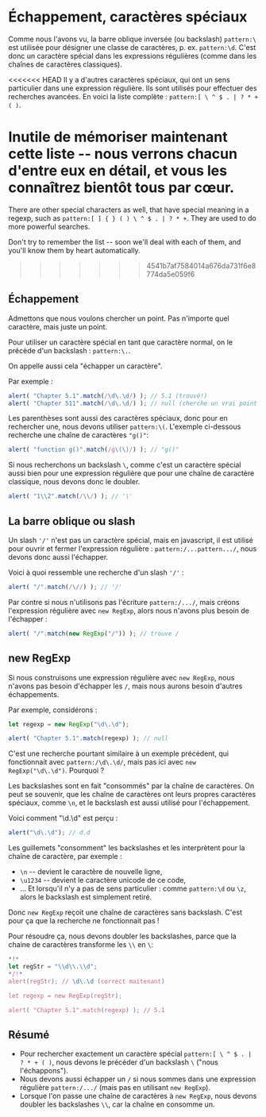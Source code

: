 
# Échappement, caractères spéciaux

Comme nous l'avons vu, la barre oblique inversée (ou backslash) `pattern:\` est utilisée pour désigner une classe de caractères, p. ex. `pattern:\d`. C'est donc un caractère spécial dans les expressions régulières (comme dans les chaînes de caractères classiques).

<<<<<<< HEAD
Il y a d'autres caractères spéciaux, qui ont un sens particulier dans une expression régulière. Ils sont utilisés pour effectuer des recherches avancées. En voici la liste complète : `pattern:[ \ ^ $ . | ? * + ( )`.

Inutile de mémoriser maintenant cette liste -- nous verrons chacun d'entre eux en détail, et vous les connaîtrez bientôt tous par cœur.
=======
There are other special characters as well, that have special meaning in a regexp, such as `pattern:[ ] { } ( ) \ ^ $ . | ? * +`. They are used to do more powerful searches.

Don't try to remember the list -- soon we'll deal with each of them, and you'll know them by heart automatically.
>>>>>>> 4541b7af7584014a676da731f6e8774da5e059f6

## Échappement

Admettons que nous voulons chercher un point. Pas n'importe quel caractère, mais juste un point.

Pour utiliser un caractère spécial en tant que caractère normal, on le précède d'un backslash : `pattern:\.`.

On appelle aussi cela "échapper un caractère".

Par exemple :
```js run
alert( "Chapter 5.1".match(/\d\.\d/) ); // 5.1 (trouvé!)
alert( "Chapter 511".match(/\d\.\d/) ); // null (cherche un vrai point \.)
```

Les parenthèses sont aussi des caractères spéciaux, donc pour en rechercher une, nous devons utiliser `pattern:\(`. L'exemple ci-dessous recherche une chaîne de caractères `"g()"`:

```js run
alert( "function g()".match(/g\(\)/) ); // "g()"
```

Si nous recherchons un backslash `\`, comme c'est un caractère spécial aussi bien pour une expression régulière que pour une chaîne de caractère classique, nous devons donc le doubler.

```js run
alert( "1\\2".match(/\\/) ); // '\'
```

## La barre oblique ou slash

Un slash `'/'` n'est pas un caractère spécial, mais en javascript, il est utilisé pour ouvrir et fermer l'expression régulière : `pattern:/...pattern.../`, nous devons donc aussi l'échapper.

Voici à quoi ressemble une recherche d'un slash `'/'` :

```js run
alert( "/".match(/\//) ); // '/'
```

Par contre si nous n'utilisons pas l'écriture `pattern:/.../`, mais créons l'expression régulière avec `new RegExp`, alors nous n'avons plus besoin de l'échapper :

```js run
alert( "/".match(new RegExp("/")) ); // trouve /
```

## new RegExp

Si nous construisons une expression régulière avec `new RegExp`, nous n'avons pas besoin d'échapper les `/`, mais nous aurons besoin d'autres échappements.

Par exemple, considérons :

```js run
let regexp = new RegExp("\d\.\d");

alert( "Chapter 5.1".match(regexp) ); // null
```

C'est une recherche pourtant similaire à un exemple précédent, qui fonctionnait avec `pattern:/\d\.\d/`, mais pas ici avec `new RegExp("\d\.\d")`. Pourquoi ?

Les backslashes sont en fait "consommés" par la chaîne de caractères. On peut se souvenir, que les chaîne de caractères ont leurs propres caractères spéciaux, comme `\n`, et le backslash est aussi utilisé pour l'échappement.

Voici comment "\d\.\d" est perçu :

```js run
alert("\d\.\d"); // d.d
```

Les guillemets "consomment" les backslashes et les interprètent pour la chaîne de caractère, par exemple :

- `\n` -- devient le caractère de nouvelle ligne,
- `\u1234` -- devient le caractère unicode de ce code,
- ... Et lorsqu'il n'y a pas de sens particulier : comme `pattern:\d` ou `\z`, alors le backslash est simplement retiré.

Donc `new RegExp` reçoit une chaîne de caractères sans backslash. C'est pour ça que la recherche ne fonctionnait pas !

Pour résoudre ça, nous devons doubler les backslashes, parce que la chaine de caractères transforme les `\\` en `\`:

```js run
*!*
let regStr = "\\d\\.\\d";
*/!*
alert(regStr); // \d\.\d (correct maitenant)

let regexp = new RegExp(regStr);

alert( "Chapter 5.1".match(regexp) ); // 5.1
```

## Résumé

- Pour rechercher exactement un caractère spécial `pattern:[ \ ^ $ . | ? * + ( )`, nous devons le précéder d'un backslash `\` ("nous l'échappons").
- Nous devons aussi échapper un `/` si nous sommes dans une expression régulière `pattern:/.../` (mais pas en utilisant `new RegExp`).
- Lorsque l'on passe une chaîne de caractères à `new RegExp`, nous devons doubler les backslashes `\\`, car la chaîne en consomme un.
